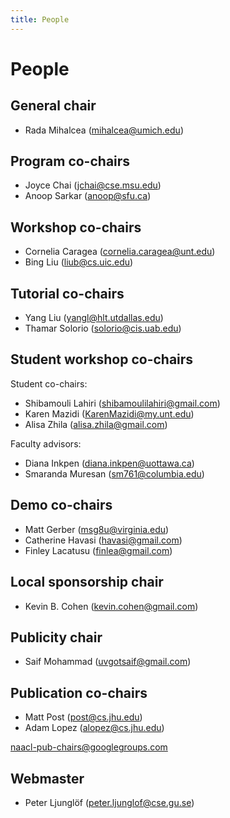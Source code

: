 ```yaml
---
title: People
---
```


# People

## General chair

- Rada Mihalcea (<mihalcea@umich.edu>)

## Program co-chairs

- Joyce Chai (<jchai@cse.msu.edu>)
- Anoop Sarkar (<anoop@sfu.ca>)

## Workshop co-chairs

- Cornelia Caragea (<cornelia.caragea@unt.edu>)
- Bing Liu (<liub@cs.uic.edu>)

## Tutorial co-chairs

- Yang Liu (<yangl@hlt.utdallas.edu>)
- Thamar Solorio (<solorio@cis.uab.edu>)

## Student workshop co-chairs

Student co-chairs:

- Shibamouli Lahiri (<shibamoulilahiri@gmail.com>)
- Karen Mazidi (<KarenMazidi@my.unt.edu>)
- Alisa Zhila (<alisa.zhila@gmail.com>)

Faculty advisors:

- Diana Inkpen (<diana.inkpen@uottawa.ca>)
- Smaranda Muresan (<sm761@columbia.edu>)

## Demo co-chairs

- Matt Gerber (<msg8u@virginia.edu>)
- Catherine Havasi (<havasi@gmail.com>)
- Finley Lacatusu (<finlea@gmail.com>)

## Local sponsorship chair

- Kevin B. Cohen (<kevin.cohen@gmail.com>)

## Publicity chair

- Saif Mohammad (<uvgotsaif@gmail.com>) 

## Publication co-chairs

- Matt Post (<post@cs.jhu.edu>)
- Adam Lopez (<alopez@cs.jhu.edu>)

<naacl-pub-chairs@googlegroups.com>

## Webmaster

- Peter Ljunglöf (<peter.ljunglof@cse.gu.se>)

